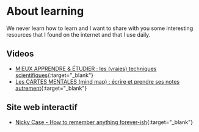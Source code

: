 # About learning

We never learn how to learn and I want to share with you some interesting resources that I found on the internet and that I use daily.

## Videos

- [MIEUX APPRENDRE & ÉTUDIER : les (vraies) techniques scientifiques](https://www.youtube.com/watch?v=RVB3PBPxMWg&t=1494s){:target="_blank"}
- [Les CARTES MENTALES (mind map) : écrire et prendre ses notes autrement](https://www.youtube.com/watch?v=8ueBiBOTs9E){:target="_blank"}

## Site web interactif

- [Nicky Case - How to remember anything forever-ish](https://ncase.me/remember/){:target="_blank"}
